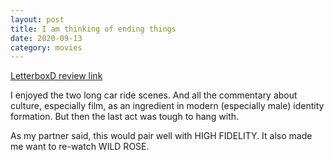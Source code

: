 ```yaml
---
layout: post
title: I am thinking of ending things
date: 2020-09-13
category: movies
---
```

 
[LetterboxD review link](https://letterboxd.com/samarthbhaskar/film/im-thinking-of-ending-things/)

I enjoyed the two long car ride scenes. And all the commentary about culture, especially film, as an ingredient in modern (especially male) identity formation. But then the last act was tough to hang with. 

As my partner said, this would pair well with HIGH FIDELITY. It also made me want to re-watch WILD ROSE.